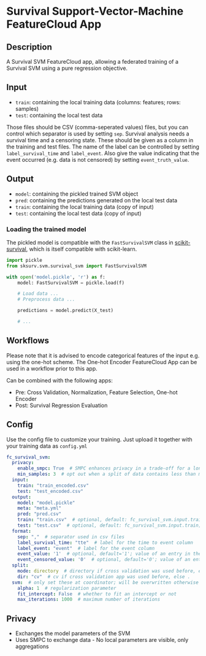 # Survival Support-Vector-Machine FeatureCloud App

## Description
A Survival SVM FeatureCloud app, allowing a federated training of a Survival SVM using a pure regression objective.

## Input
- `train`: containing the local training data (columns: features; rows: samples)
- `test`: containing the local test data

Those files should be CSV (comma-seperated values) files, but you can control which separator is used by setting `sep`. 
Survival analysis needs a survival time and a censoring state. These should be given as a column in the training and 
test files. The name of the label can be controlled by setting `label_survival_time` and `label_event`. Also give the 
value indicating that the event occurred (e.g. data is not censored) by setting `event_truth_value`.

## Output
- `model`: containing the pickled trained SVM object
- `pred`: containing the predictions generated on the local test data
- `train`: containing the local training data (copy of input)
- `test`: containing the local test data (copy of input)

### Loading the trained model
The pickled model is compatible with the `FastSurvivalSVM` class in 
[scikit-survival](https://github.com/sebp/scikit-survival), which is itself compatible with scikit-learn.

```python
import pickle
from sksurv.svm.survival_svm import FastSurvivalSVM

with open('model.pickle', 'r') as f:
    model: FastSurvivalSVM = pickle.load(f)

    # Load data ...
    # Preprocess data ...

    predictions = model.predict(X_test)

    # ...
```

## Workflows
Please note that it is advised to encode categorical features of the input e.g. using the one-hot scheme.
The One-hot Encoder FeatureCloud App can be used in a workflow prior to this app.

Can be combined with the following apps:
- Pre: Cross Validation, Normalization, Feature Selection, One-hot Encoder
- Post: Survival Regression Evaluation

## Config
Use the config file to customize your training. Just upload it together with your training data as `config.yml`
```yml
fc_survival_svm:
  privacy:
    enable_smpc: True  # SMPC enhances privacy in a trade-off for a longer runtime, by only sending masked output to the aggregator.
    min_samples: 3  # opt out when a split of data contains less than min_samples; can not be set lower than 3
  input:
    train: "train_encoded.csv"
    test: "test_encoded.csv"
  output:
    model: "model.pickle"
    meta: "meta.yml"
    pred: "pred.csv"
    train: "train.csv"  # optional, default: fc_survival_svm.input.train; filename name for a copy of the train input
    test: "test.csv"  # optional, default: fc_survival_svm.input.train; filename name for a copy of the test input
  format:
    sep: ","  # separator used in csv files
    label_survival_time: "tte"  # label for the time to event column
    label_event: "event"  # label for the event column
    event_value: '1'  # optional, default='1'; value of an entry in the event column when an event occurred
    event_censored_value: '0'  # optional, default='0'; value of an entry in the event column when entry is censored
  split:
    mode: directory  # directory if cross validation was used before, else file
    dir: "cv"  # cv if cross validation app was used before, else .
  svm:  # only set these at coordinator; will be overwritten otherwise
    alpha: 1  # regularization parameter
    fit_intercept: False  # whether to fit an intercept or not
    max_iterations: 1000  # maximum number of iterations
```

## Privacy
- Exchanges the model parameters of the SVM
- Uses SMPC to exchange data - No local parameters are visible, only aggregations
